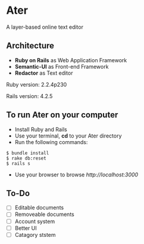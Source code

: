 # Ater
A layer-based online text editor

## Architecture
- **Ruby on Rails** as Web Application Framework
- **Semantic-UI** as Front-end Framework
- **Redactor** as Text editor

Ruby version: 2.2.4p230

Rails version: 4.2.5


## To run Ater on your computer

- Install Ruby and Rails
- Use your terminal, **cd** to your Ater directory
- Run the following commands:
```
$ bundle install
$ rake db:reset
$ rails s
```
- Use your browser to browse *http://localhost:3000*

## To-Do

- [ ] Editable documents
- [ ] Removeable documents
- [ ] Account system
- [ ] Better UI
- [ ] Catagory ststem
